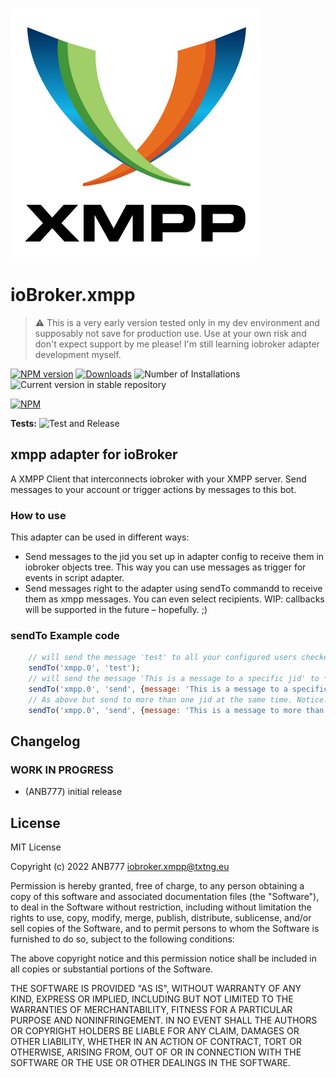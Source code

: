 ![Logo](admin/xmpp.svg)
# ioBroker.xmpp

> :warning: This is a very early version tested only in my dev environment and supposably not save for production use. 
> Use at your own risk and don't expect support by me please! I'm still learning iobroker adapter development myself.

[![NPM version](https://img.shields.io/npm/v/iobroker.xmpp.svg)](https://www.npmjs.com/package/iobroker.xmpp)
[![Downloads](https://img.shields.io/npm/dm/iobroker.xmpp.svg)](https://www.npmjs.com/package/iobroker.xmpp)
![Number of Installations](https://iobroker.live/badges/xmpp-installed.svg)
![Current version in stable repository](https://iobroker.live/badges/xmpp-stable.svg)

[![NPM](https://nodei.co/npm/iobroker.xmpp.svg?downloads=true)](https://nodei.co/npm/iobroker.xmpp/)

**Tests:** ![Test and Release](https://github.com/ANB777/ioBroker.xmpp/workflows/Test%20and%20Release/badge.svg)

## xmpp adapter for ioBroker

A XMPP Client that interconnects iobroker with your XMPP server. Send messages to your account or trigger actions by messages to this bot.

### How to use

This adapter can be used in different ways:

- Send messages to the jid you set up in adapter config to receive them in iobroker objects tree.
  This way you can use messages as trigger for events in script adapter.
- Send messages right to the adapter using sendTo commandd to receive them as xmpp messages.
  You can even select recipients.
  WIP: callbacks will be supported in the future – hopefully. ;)

### sendTo Example code
```javascript
	// will send the message 'test' to all your configured users checked for *all messages*
	sendTo('xmpp.0', 'test');
	// will send the message 'This is a message to a specific jid' to *iob@your.xmpp*
	sendTo('xmpp.0', 'send', {message: 'This is a message to a specific jid', to: 'iob@your.xmpp'});
	// As above but send to more than one jid at the same time. Notice: This will not create a multi user chat.
	sendTo('xmpp.0', 'send', {message: 'This is a message to more than one jid', recipients: ['io-test@example.com', 'iob@your.xmpp']});
```

## Changelog
<!--
	Placeholder for the next version (at the beginning of the line):
	### **WORK IN PROGRESS**
-->

### **WORK IN PROGRESS**
* (ANB777) initial release

## License
MIT License

Copyright (c) 2022 ANB777 <iobroker.xmpp@txtng.eu>

Permission is hereby granted, free of charge, to any person obtaining a copy
of this software and associated documentation files (the "Software"), to deal
in the Software without restriction, including without limitation the rights
to use, copy, modify, merge, publish, distribute, sublicense, and/or sell
copies of the Software, and to permit persons to whom the Software is
furnished to do so, subject to the following conditions:

The above copyright notice and this permission notice shall be included in all
copies or substantial portions of the Software.

THE SOFTWARE IS PROVIDED "AS IS", WITHOUT WARRANTY OF ANY KIND, EXPRESS OR
IMPLIED, INCLUDING BUT NOT LIMITED TO THE WARRANTIES OF MERCHANTABILITY,
FITNESS FOR A PARTICULAR PURPOSE AND NONINFRINGEMENT. IN NO EVENT SHALL THE
AUTHORS OR COPYRIGHT HOLDERS BE LIABLE FOR ANY CLAIM, DAMAGES OR OTHER
LIABILITY, WHETHER IN AN ACTION OF CONTRACT, TORT OR OTHERWISE, ARISING FROM,
OUT OF OR IN CONNECTION WITH THE SOFTWARE OR THE USE OR OTHER DEALINGS IN THE
SOFTWARE.
